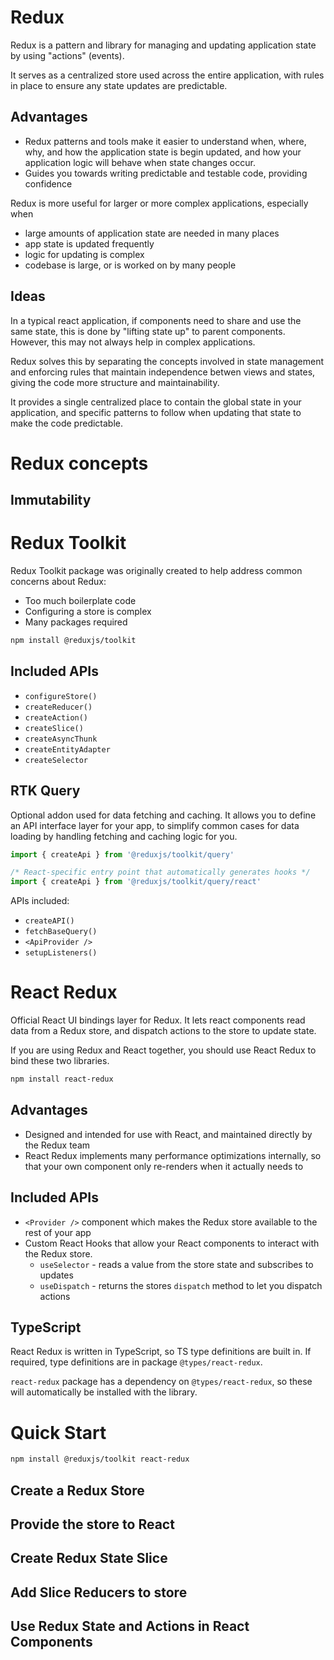 # Redux

Redux is a pattern and library for managing and updating application state by using "actions" (events).

It serves as a centralized store used across the entire application, with rules in place to ensure any state updates are predictable.

## Advantages

- Redux patterns and tools make it easier to understand when, where, why, and how the application state is begin updated, and how your application logic will behave when state changes occur.
- Guides you towards writing predictable and testable code, providing confidence

Redux is more useful for larger or more complex applications, especially when
- large amounts of application state are needed in many places
- app state is updated frequently
- logic for updating is complex
- codebase is large, or is worked on by many people

## Ideas

In a typical react application, if components need to share and use the same state, this is done by "lifting state up" to parent components. However, this may not always help in complex applications.

Redux solves this by separating the concepts involved in state management and enforcing rules that maintain independence betwen views and states, giving the code more structure and maintainability.

It provides a single centralized place to contain the global state in your application, and specific patterns to follow when updating that state to make the code predictable.

# Redux concepts

## Immutability



# Redux Toolkit

Redux Toolkit package was originally created to help address common concerns about Redux:
- Too much boilerplate code
- Configuring a store is complex
- Many packages required

```bash
npm install @reduxjs/toolkit
```

## Included APIs

- `configureStore()`
- `createReducer()`
- `createAction()`
- `createSlice()`
- `createAsyncThunk`
- `createEntityAdapter`
- `createSelector`

## RTK Query

Optional addon used for data fetching and caching. It allows you to define an API interface layer for your app, to simplify common cases for data loading by handling fetching and caching logic for you.

```js
import { createApi } from '@reduxjs/toolkit/query'

/* React-specific entry point that automatically generates hooks */
import { createApi } from '@reduxjs/toolkit/query/react'
```

APIs included:
- `createAPI()`
- `fetchBaseQuery()`
- `<ApiProvider />`
- `setupListeners()`

# React Redux

Official React UI bindings layer for Redux. It lets react components read data from a Redux store, and dispatch actions to the store to update state.

If you are using Redux and React together, you should use React Redux to bind these two libraries.

```bash
npm install react-redux
```

## Advantages

- Designed and intended for use with React, and maintained directly by the Redux team
- React Redux implements many performance optimizations internally, so that your own component only re-renders when it actually needs to

## Included APIs

- `<Provider />` component which makes the Redux store available to the rest of your app
- Custom React Hooks that allow your React components to interact with the Redux store.
	- `useSelector` - reads a value from the store state and subscribes to updates
	- `useDispatch` - returns the stores `dispatch` method to let you dispatch actions

## TypeScript

React Redux is written in TypeScript, so TS type definitions are built in. If required, type definitions are in package `@types/react-redux`.

`react-redux` package has a dependency on `@types/react-redux`, so these will automatically be installed with the library.

# Quick Start

```bash
npm install @reduxjs/toolkit react-redux
```

## Create a Redux Store

## Provide the store to React

## Create Redux State Slice

## Add Slice Reducers to store

## Use Redux State and Actions in React Components